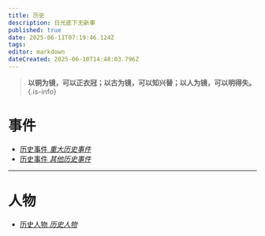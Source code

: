 ```yaml
---
title: 历史
description: 日光底下无新事
published: true
date: 2025-06-11T07:19:46.124Z
tags: 
editor: markdown
dateCreated: 2025-06-10T14:48:03.796Z
---
```



> **以铜为镜，可以正衣冠；以古为镜，可以知兴替；以人为镜，可以明得失。**
{.is-info}

# 事件

<ul class="links-list">
  <li>
    <a href="/智识库/档案馆/历史/重大历史事件" class="is-internal-link is-valid-page">历史事件
      <em>重大历史事件</em>
    </a>
  </li>
 <li>
    <a href="/智识库/档案馆/历史/其他历史事件" class="is-internal-link is-valid-page">历史事件
      <em>其他历史事件</em>
    </a>
  </li>
</ul>

---

# 人物

<ul class="links-list">
  <li>
    <a href="/智识库/档案馆/历史/历史人物" class="is-internal-link is-valid-page">历史人物
      <em>历史人物</em>
    </a>
  </li>
</ul>